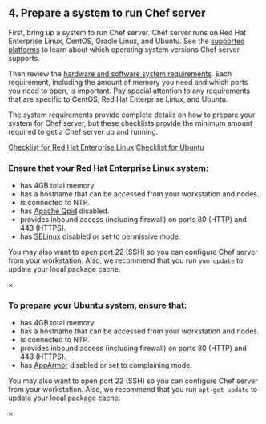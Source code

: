 ## 4. Prepare a system to run Chef server

First, bring up a system to run Chef server. Chef server runs on Red Hat Enterprise Linux, CentOS, Oracle Linux, and Ubuntu. See the [supported platforms](https://docs.chef.io/install_server_pre.html#supported-platforms) to learn about which operating system versions Chef server supports.

Then review the [hardware and software system requirements](https://docs.chef.io/install_server_pre.html#hardware-software). Each requirement, including the amount of memory you need and which ports you need to open, is important. Pay special attention to any requirements that are specific to CentOS, Red Hat Enterprise Linux, and Ubuntu.

The system requirements provide complete details on how to prepare your system for Chef server, but these checklists provide the minimum amount required to get a Chef server up and running.

<a class="help-button radius" href="#" data-reveal-id="chef-server-el-prep-help-modal">Checklist for Red Hat Enterprise Linux</a> <a class="help-button radius" href="#" data-reveal-id="chef-server-ubuntu-prep-help-modal">Checklist for Ubuntu</a>

<div id="chef-server-el-prep-help-modal" class="reveal-modal" data-reveal aria-labelledby="modalTitle" aria-hidden="true" role="dialog">
  <h3 id="modalTitle">Ensure that your Red Hat Enterprise Linux system:</h3>
  <ul>
    <li>has 4GB total memory.</li>
    <li>has a hostname that can be accessed from your workstation and nodes.</li>
    <li>is connected to NTP.</li>
    <li>has <a href="http://docs.chef.io/install_server_pre.html#apache-qpid">Apache Qpid</a> disabled.</li>
    <li>provides inbound access (including firewall) on ports 80 (HTTP) and 443 (HTTPS).</li>
    <li>has <a href="http://docs.chef.io/install_server_pre.html#selinux">SELinux</a> disabled or set to permissive mode.</li>
  </ul>
  <p>You may also want to open port 22 (SSH) so you can configure Chef server from your workstation. Also, we recommend that you run <code>yum update</code> to update your local package cache.</p>
  <a class="close-reveal-modal" aria-label="Close">&#215;</a>
</div>

<div id="chef-server-ubuntu-prep-help-modal" class="reveal-modal" data-reveal aria-labelledby="modalTitle" aria-hidden="true" role="dialog">
  <h3 id="modalTitle">To prepare your Ubuntu system, ensure that:</h3>
  <ul>
    <li>has 4GB total memory.</li>
    <li>has a hostname that can be accessed from your workstation and nodes.</li>
    <li>is connected to NTP.</li>
    <li>provides inbound access (including firewall) on ports 80 (HTTP) and 443 (HTTPS).</li>
    <li>has <a href="http://docs.chef.io/install_server_pre.html#apparmor">AppArmor</a> disabled or set to complaining mode.</li>
  </ul>
  <p>You may also want to open port 22 (SSH) so you can configure Chef server from your workstation. Also, we recommend that you run <code>apt-get update</code> to update your local package cache.</p>
  <a class="close-reveal-modal" aria-label="Close">&#215;</a>
</div>
